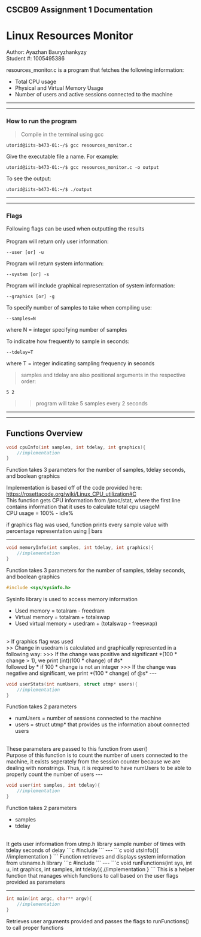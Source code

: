## CSCB09 Assignment 1 Documentation
# Linux Resources Monitor

Author: Ayazhan Bauryzhankyzy<br>
Student #: 1005495386

resources_monitor.c is a program that fetches the following information:
- Total CPU usage
- Physical and Virtual Memory Usage
- Number of users and active sessions connected to the machine
---
---
### How to run the program
>Compile in the terminal using gcc
```console
utorid@iits-b473-01:~/$ gcc resources_monitor.c 
```
Give the executable file a name. For example:
```console
utorid@iits-b473-01:~/$ gcc resources_monitor.c -o output
```
To see the output:
```console
utorid@iits-b473-01:~/$ ./output
```
---
---
### Flags
Following flags can be used when outputting the results<br><br>
Program will return only user information:
```console
--user [or] -u
```
Program will return system information:
```console
--system [or] -s
```
Program will include graphical representation of system information:
```console
--graphics [or] -g
```
To specify number of samples to take when compiling use:
```console
--samples=N
```
where N = integer specifying number of samples

To indicatre how frequently to sample in seconds:
```console
--tdelay=T
```
where T = integer indicating sampling frequency in seconds

> samples and tdelay are also positional arguments in the respective order: 
```console
5 2
```
>>program will take 5 samples every 2 seconds
---
---
## Functions Overview
```c
void cpuInfo(int samples, int tdelay, int graphics){
    //implementation
}
```
Function takes 3 parameters for the number of samples, tdelay seconds, and boolean graphics

Implementation is based off of the code provided here: https://rosettacode.org/wiki/Linux_CPU_utilization#C 
<br>
This function gets CPU information from /proc/stat, where the first line contains information that it uses to calculate total cpu usageM<br>
CPU usage = 100% - idle%<br>

if graphics flag was used, function prints every sample value with percentage representation using | bars

---
```c
void memoryInfo(int samples, int tdelay, int graphics){
    //implementation
}
```
Function takes 3 parameters for the number of samples, tdelay seconds, and boolean graphics
```c
#include <sys/sysinfo.h>
```
Sysinfo library is used to access memory information
- Used memory = totalram - freedram
- Virtual memory = totalram + totalswap
- Used virtual memory = usedram + (totalswap - freeswap)
<br>
> If graphics flag was used<br>
>> Change in usedram is calculated and graphically represented in a following way:
>>> If the change was positive and significant *(100 * change > 1), we print (int)(100 * change) of #s* <br> followed by * if 100 * change is not an integer
>>> If the change was negative and significant, we print *(100 * change) of @s*
---

```c
void userStats(int numUsers, struct utmp* users){
    //implementation
}
```

Function takes 2 parameters
- numUsers = number of sessions connected to the machine
- users = struct utmp* that provides us the information about connected users
<br>
These parameters are passed to this function from user()
<br>
Purpose of this function is to count the number of users connected to the machine, it exists seperately from the session counter because we are dealing with nonstrings. Thus, it is required to have numUsers to be able to properly count the number of users
---

```c
void user(int samples, int tdelay){
    //implementation
}
```

Function takes 2 parameters
- samples
- tdelay
<br>
It gets user information from utmp.h library sample number of times with tdelay seconds of delay
```c
#include <utmp.h>
```
---
```c
void utsInfo(){
    //implementation
}
```
Function retrieves and displays system information from utsname.h library
```c
#include <sys/utsname.h>
```
---
```c
void runFunctions(int sys, int u, int graphics, int samples, int tdelay){
    //implementation
}
```
This is a helper function that manages which functions to call based on the user flags provided as parameters

---
```c
int main(int argc, char** argv){
    //implementation
}
```
Retrieves user arguments provided and passes the flags to runFunctions() to call proper functions

